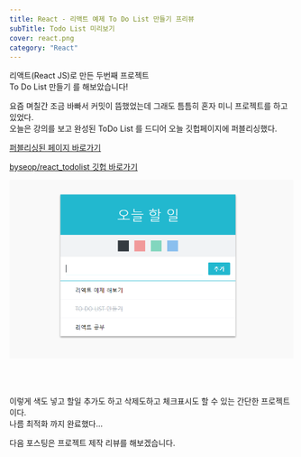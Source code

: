```yaml
---
title: React - 리액트 예제 To Do List 만들기 프리뷰
subTitle: Todo List 미리보기
cover: react.png
category: "React"
---
```

리액트(React JS)로 만든 두번째 프로젝트  
To Do List 만들기 를 해보았습니다!  
  
  
  


요즘 며칠간 조금 바빠서 커밋이 뜸했었는데 그래도 틈틈히 혼자 미니 프로젝트를 하고 있었다.  
오늘은 강의를 보고 완성된 ToDo List 를 드디어 오늘 깃헙페이지에 퍼블리싱했다.  
  
[퍼블리싱된 페이지 바로가기](https://byseop.github.io/react_todolist/)  
  
[byseop/react_todolist 깃헙 바로가기](https://github.com/byseop/react_todolist)  
  

![todolist](./todolist.png)

<br>
<br>

이렇게 색도 넣고 할일 추가도 하고 삭제도하고 체크표시도 할 수 있는 간단한 프로젝트이다.  
나름 최적화 까지 완료했다...  
  
다음 포스팅은 프로젝트 제작 리뷰를 해보겠습니다.